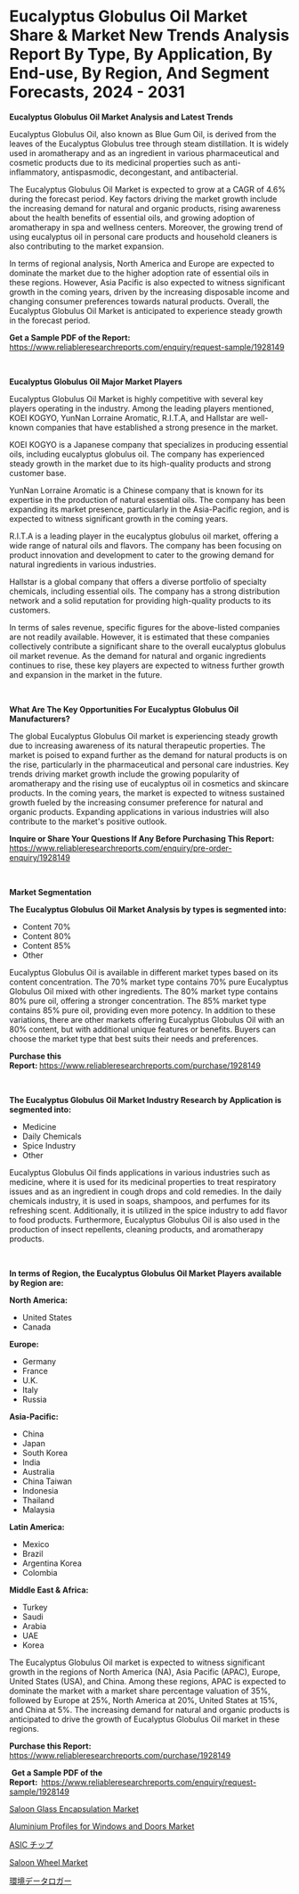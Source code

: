 <p><h1>Eucalyptus Globulus Oil Market Share & Market New Trends Analysis Report By Type, By Application, By End-use, By Region, And Segment Forecasts, 2024 - 2031</h1></p><p><strong>Eucalyptus Globulus Oil Market Analysis and Latest Trends</strong></p>
<p><p>Eucalyptus Globulus Oil, also known as Blue Gum Oil, is derived from the leaves of the Eucalyptus Globulus tree through steam distillation. It is widely used in aromatherapy and as an ingredient in various pharmaceutical and cosmetic products due to its medicinal properties such as anti-inflammatory, antispasmodic, decongestant, and antibacterial.</p><p>The Eucalyptus Globulus Oil Market is expected to grow at a CAGR of 4.6% during the forecast period. Key factors driving the market growth include the increasing demand for natural and organic products, rising awareness about the health benefits of essential oils, and growing adoption of aromatherapy in spa and wellness centers. Moreover, the growing trend of using eucalyptus oil in personal care products and household cleaners is also contributing to the market expansion.</p><p>In terms of regional analysis, North America and Europe are expected to dominate the market due to the higher adoption rate of essential oils in these regions. However, Asia Pacific is also expected to witness significant growth in the coming years, driven by the increasing disposable income and changing consumer preferences towards natural products. Overall, the Eucalyptus Globulus Oil Market is anticipated to experience steady growth in the forecast period.</p></p>
<p><strong>Get a Sample PDF of the Report:&nbsp;</strong> <a href="https://www.reliableresearchreports.com/enquiry/request-sample/1928149">https://www.reliableresearchreports.com/enquiry/request-sample/1928149</a></p>
<p>&nbsp;</p>
<p><strong>Eucalyptus Globulus Oil Major Market Players</strong></p>
<p><p>Eucalyptus Globulus Oil Market is highly competitive with several key players operating in the industry. Among the leading players mentioned, KOEI KOGYO, YunNan Lorraine Aromatic, R.I.T.A, and Hallstar are well-known companies that have established a strong presence in the market.</p><p>KOEI KOGYO is a Japanese company that specializes in producing essential oils, including eucalyptus globulus oil. The company has experienced steady growth in the market due to its high-quality products and strong customer base.</p><p>YunNan Lorraine Aromatic is a Chinese company that is known for its expertise in the production of natural essential oils. The company has been expanding its market presence, particularly in the Asia-Pacific region, and is expected to witness significant growth in the coming years.</p><p>R.I.T.A is a leading player in the eucalyptus globulus oil market, offering a wide range of natural oils and flavors. The company has been focusing on product innovation and development to cater to the growing demand for natural ingredients in various industries.</p><p>Hallstar is a global company that offers a diverse portfolio of specialty chemicals, including essential oils. The company has a strong distribution network and a solid reputation for providing high-quality products to its customers.</p><p>In terms of sales revenue, specific figures for the above-listed companies are not readily available. However, it is estimated that these companies collectively contribute a significant share to the overall eucalyptus globulus oil market revenue. As the demand for natural and organic ingredients continues to rise, these key players are expected to witness further growth and expansion in the market in the future.</p></p>
<p>&nbsp;</p>
<p><strong>What Are The Key Opportunities For Eucalyptus Globulus Oil Manufacturers?</strong></p>
<p><p>The global Eucalyptus Globulus Oil market is experiencing steady growth due to increasing awareness of its natural therapeutic properties. The market is poised to expand further as the demand for natural products is on the rise, particularly in the pharmaceutical and personal care industries. Key trends driving market growth include the growing popularity of aromatherapy and the rising use of eucalyptus oil in cosmetics and skincare products. In the coming years, the market is expected to witness sustained growth fueled by the increasing consumer preference for natural and organic products. Expanding applications in various industries will also contribute to the market's positive outlook.</p></p>
<p><strong>Inquire or Share Your Questions If Any Before Purchasing This Report:</strong> <a href="https://www.reliableresearchreports.com/enquiry/pre-order-enquiry/1928149">https://www.reliableresearchreports.com/enquiry/pre-order-enquiry/1928149</a></p>
<p>&nbsp;</p>
<p><strong>Market Segmentation</strong></p>
<p><strong>The Eucalyptus Globulus Oil Market Analysis by types is segmented into:</strong></p>
<p><ul><li>Content 70%</li><li>Content 80%</li><li>Content 85%</li><li>Other</li></ul></p>
<p><p>Eucalyptus Globulus Oil is available in different market types based on its content concentration. The 70% market type contains 70% pure Eucalyptus Globulus Oil mixed with other ingredients. The 80% market type contains 80% pure oil, offering a stronger concentration. The 85% market type contains 85% pure oil, providing even more potency. In addition to these variations, there are other markets offering Eucalyptus Globulus Oil with an 80% content, but with additional unique features or benefits. Buyers can choose the market type that best suits their needs and preferences.</p></p>
<p><strong>Purchase this Report:&nbsp;</strong><a href="https://www.reliableresearchreports.com/purchase/1928149">https://www.reliableresearchreports.com/purchase/1928149</a></p>
<p>&nbsp;</p>
<p><strong>The Eucalyptus Globulus Oil Market Industry Research by Application is segmented into:</strong></p>
<p><ul><li>Medicine</li><li>Daily Chemicals</li><li>Spice Industry</li><li>Other</li></ul></p>
<p><p>Eucalyptus Globulus Oil finds applications in various industries such as medicine, where it is used for its medicinal properties to treat respiratory issues and as an ingredient in cough drops and cold remedies. In the daily chemicals industry, it is used in soaps, shampoos, and perfumes for its refreshing scent. Additionally, it is utilized in the spice industry to add flavor to food products. Furthermore, Eucalyptus Globulus Oil is also used in the production of insect repellents, cleaning products, and aromatherapy products.</p></p>
<p>&nbsp;</p>
<p><strong>In terms of Region, the Eucalyptus Globulus Oil Market Players available by Region are:</strong></p>
<p>
    <p> <strong> North America: </strong>
        <ul>
            <li>United States</li>
            <li>Canada</li>
        </ul>
        </p> 
    <p> <strong> Europe: </strong>
        <ul>
            <li>Germany</li>
            <li>France</li>
            <li>U.K.</li>
            <li>Italy</li>
            <li>Russia</li>
        </ul>
        </p> 
    <p> <strong> Asia-Pacific: </strong>
        <ul>
            <li>China</li>
            <li>Japan</li>
            <li>South Korea</li>
            <li>India</li>
            <li>Australia</li>
            <li>China Taiwan</li>
            <li>Indonesia</li>
            <li>Thailand</li>
            <li>Malaysia</li>
        </ul>
        </p> 
    <p> <strong> Latin America: </strong>
        <ul>
            <li>Mexico</li>
            <li>Brazil</li>
            <li>Argentina Korea</li>
            <li>Colombia</li>
        </ul>
        </p> 
    <p> <strong> Middle East & Africa: </strong>
        <ul>
            <li>Turkey</li>
            <li>Saudi</li>
            <li>Arabia</li>
            <li>UAE</li>
            <li>Korea</li>
        </ul>
    </p>
    </p>
<p><p>The Eucalyptus Globulus Oil market is expected to witness significant growth in the regions of North America (NA), Asia Pacific (APAC), Europe, United States (USA), and China. Among these regions, APAC is expected to dominate the market with a market share percentage valuation of 35%, followed by Europe at 25%, North America at 20%, United States at 15%, and China at 5%. The increasing demand for natural and organic products is anticipated to drive the growth of Eucalyptus Globulus Oil market in these regions.</p></p>
<p><strong>Purchase this Report: </strong><a href="https://www.reliableresearchreports.com/purchase/1928149">https://www.reliableresearchreports.com/purchase/1928149</a></p>
<p>&nbsp;<strong>Get a Sample PDF of the Report:&nbsp;&nbsp;</strong><a href="https://www.reliableresearchreports.com/enquiry/request-sample/1928149">https://www.reliableresearchreports.com/enquiry/request-sample/1928149</a></p>
<p><strong></strong></p>
<p><p><a href="https://faithful-glue-af3.notion.site/Saloon-Glass-Encapsulation-Market-Research-Report-Reveals-The-Latest-Trends-And-Opportunities-of-thi-5cbccc03d9c042f49f21db6668f63345">Saloon Glass Encapsulation Market</a></p><p><a href="https://view.publitas.com/reportprime-1/aluminium-profiles-for-windows-and-doors-market-size-reflecting-a-forecast-till-2031-market-by-type-by-application-and-by-geography/">Aluminium Profiles for Windows and Doors Market</a></p><p><a href="https://medium.com/@ufukkocak157/asic%E3%83%81%E3%83%83%E3%83%97%E5%B8%82%E5%A0%B4-2031%E5%B9%B4%E3%81%BE%E3%81%A7%E3%81%AE%E3%83%88%E3%83%AC%E3%83%B3%E3%83%89-%E4%BA%88%E6%B8%AC-%E7%AB%B6%E4%BA%89%E5%88%86%E6%9E%90-3c01c259fd3b">ASIC チップ</a></p><p><a href="https://angry-finch-aaf.notion.site/Saloon-Wheel-Market-Research-Report-Unlocks-Analysis-on-the-Market-Financial-Status-Market-Size-an-2d3ef5b132d34d90a94ca52e3c06abd5">Saloon Wheel Market</a></p><p><a href="https://medium.com/@violetap1969/%E7%92%B0%E5%A2%83%E3%83%87%E3%83%BC%E3%82%BF%E3%83%AD%E3%82%AC%E3%83%BC%E5%B8%82%E5%A0%B4%E3%81%AE%E5%88%86%E6%9E%90-%E3%82%B0%E3%83%AD%E3%83%BC%E3%83%90%E3%83%AB%E7%94%A3%E6%A5%AD%E3%81%AE%E8%A6%8B%E9%80%9A%E3%81%97%E3%81%A8%E4%BA%88%E6%B8%AC-2024%E5%B9%B4%E3%81%8B%E3%82%892031%E5%B9%B4-d8687fca6628">環境データロガー</a></p></p>
